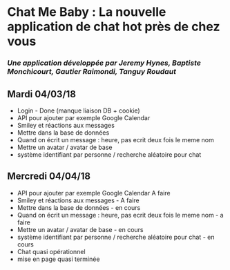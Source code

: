 # Chat Me Baby : La nouvelle application de chat hot près de chez vous
### <em>Une application développée par Jeremy Hynes, Baptiste Monchicourt, Gautier Raimondi, Tanguy Roudaut</em>
## Mardi 04/03/18
- Login - Done (manque liaison DB + cookie)
- API pour ajouter par exemple Google Calendar
- Smiley et réactions aux messages
- Mettre dans la base de données
- Quand on écrit un message : heure, pas ecrit deux fois le meme nom
- Mettre un avatar / avatar de base
- système identifiant par personne / recherche aléatoire pour chat

## Mercredi 04/04/18
- API pour ajouter par exemple Google Calendar A faire
- Smiley et réactions aux messages - A faire
- Mettre dans la base de données - en cours
- Quand on écrit un message : heure, pas ecrit deux fois le meme nom - a faire
- Mettre un avatar / avatar de base - en cours
- système identifiant par personne / recherche aléatoire pour chat - en cours
- Chat quasi opérationnel
- mise en page quasi terminée
